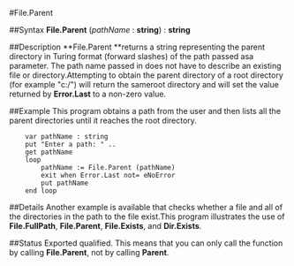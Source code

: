 
#File.Parent

##Syntax
**File.Parent** (*pathName* : **string**) : **string**



##Description
**File.Parent **returns a string representing the parent directory in Turing format (forward slashes) of the path passed asa parameter. The path name passed in does not have to describe an existing file or directory.Attempting to obtain the parent directory of a root directory (for example "c:/") will return the sameroot directory and will set the value returned by **Error.Last** to a non-zero value.



##Example
This program obtains a path from the user and then lists all the parent directories until it reaches the root directory.


        var pathName : string
        put "Enter a path: " ..
        get pathName
        loop
            pathName := File.Parent (pathName)
            exit when Error.Last not= eNoError
            put pathName
        end loop
##Details
Another example is available that checks whether a file and all of the directories in the path to the file exist.This program illustrates the use of **File.FullPath**, **File.Parent**, **File.Exists**, and **Dir.Exists**.



##Status
Exported qualified.
This means that you can only call the function by calling **File.Parent**, not by calling **Parent**.


